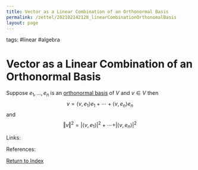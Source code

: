 ```yaml
---
title: Vector as a Linear Combination of an Orthonormal Basis
permalink: /zettel/202102142128_linearCombinationOrthonomalBasis
layout: page
---
```

tags: #linear #algebra

# Vector as a Linear Combination of an Orthonormal Basis

Suppose $e_1, \ldots, e_n$ is an [orthonormal basis](202102142105_orthonormalBasisDefinition) of $V$ and $v \in V$ then
$$
v = \langle v, e_1 \rangle e_1 + \cdots + \langle v, e_n \rangle e_n
$$
and
$$
\Vert  v \Vert^2 = \vert \langle v, e_1 \rangle \vert^2 + \cdots + \vert \langle v, e_n \rangle \vert^2
$$

Links: 

References: 

[Return to Index](index)